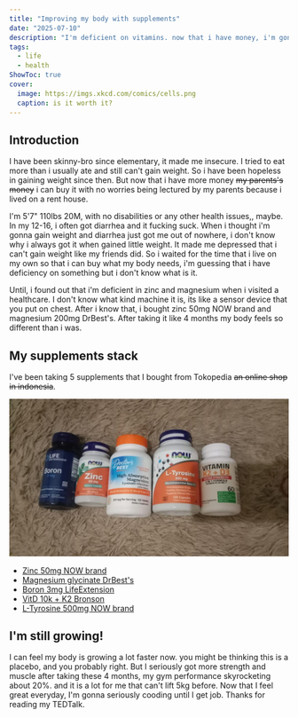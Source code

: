 ```yaml
---
title: "Improving my body with supplements"
date: "2025-07-10"
description: "I'm deficient on vitamins. now that i have money, i'm gonna maxxing my genetics can offer."
tags:
  - life
  - health
ShowToc: true
cover:
  image: https://imgs.xkcd.com/comics/cells.png
  caption: is it worth it?
---
```


## Introduction

I have been skinny-bro since elementary, it made me insecure. I tried to eat more than i usually ate and still can't gain weight. So i have been hopeless in gaining weight since then. But now that i have more money ~~my parents's money~~ i can buy it with no worries being lectured by my parents because i lived on a rent house.

I'm 5'7" 110lbs 20M, with no disabilities or any other health issues,, maybe. In my 12-16, i often got diarrhea and it fucking suck. When i thought i'm gonna gain weight and diarrhea just got me out of nowhere, i don't know why i always got it when gained little weight. It made me depressed that i can't gain weight like my friends did. So i waited for the time that i live on my own so that i can buy what my body needs, i'm guessing that i have deficiency on something but i don't know what is it.

Until, i found out that i'm deficient in zinc and magnesium when i visited a healthcare. I don't know what kind machine it is, its like a sensor device that you put on chest. After i know that, i bought zinc 50mg NOW brand and magnesium 200mg DrBest's. After taking it like 4 months my body feels so different than i was.

## My supplements stack

I've been taking 5 supplements that I bought from Tokopedia ~~an online shop in indonesia~~.

 ![](images/mystack.png)

- [Zinc 50mg NOW brand](https://tk.tokopedia.com/ZSBHDf8UK/)
- [Magnesium glycinate DrBest's](https://tk.tokopedia.com/ZSBHDuwDM/)
- [Boron 3mg LifeExtension](https://tk.tokopedia.com/ZSBHDXyqM/)
- [VitD 10k + K2 Bronson](https://tk.tokopedia.com/ZSBHDuxb5/)
- [L-Tyrosine 500mg NOW brand](https://tk.tokopedia.com/ZSBHDS7h6/)

## I'm still growing!

I can feel my body is growing a lot faster now. you might be thinking this is a placebo, and you probably right. But I seriously got more
strength and muscle after taking these 4 months, my gym performance skyrocketing about 20%. and it is a lot for me that can't lift 5kg before.
Now that I feel great everyday, I'm gonna seriously cooding until I get job. Thanks for reading my TEDTalk.
